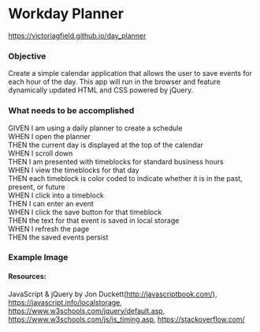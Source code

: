 # Workday Planner

https://victoriagfield.github.io/day_planner

### Objective

Create a simple calendar application that allows the user to save events for each hour of the day. This app will run in the browser and feature dynamically updated HTML and CSS powered by jQuery.

### What needs to be accomplished
GIVEN I am using a daily planner to create a schedule<br>
WHEN I open the planner<br>
THEN the current day is displayed at the top of the calendar<br>
WHEN I scroll down<br>
THEN I am presented with timeblocks for standard business hours<br>
WHEN I view the timeblocks for that day<br>
THEN each timeblock is color coded to indicate whether it is in the past, present, or future<br>
WHEN I click into a timeblock<br>
THEN I can enter an event<br>
WHEN I click the save button for that timeblock<br>
THEN the text for that event is saved in local storage<br>
WHEN I refresh the page<br>
THEN the saved events persist<br>


### Example Image


#### Resources:
JavaScript & jQuery by Jon Duckett(http://javascriptbook.com/), https://javascript.info/localstorage, https://www.w3schools.com/jquery/default.asp, https://www.w3schools.com/js/js_timing.asp, https://stackoverflow.com/
